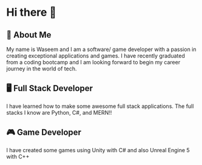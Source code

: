 # Hi there 👋

## 🚀 About Me
My name is Waseem and I am a software/ game developer with a passion in creating exceptional applications and games. I have recently graduated from a coding bootcamp and I am looking forward to begin my career journey in the world of tech. 

## 🖥️ Full Stack Developer
I have learned how to make some awesome full stack applications. The full stacks I know are Python, C#, and MERN!!

## 🎮 Game Developer
I have created some games using Unity with C# and also Unreal Engine 5 with C++

<!--
**WaseemWahid/WaseemWahid** is a ✨ _special_ ✨ repository because its `README.md` (this file) appears on your GitHub profile.

Here are some ideas to get you started:

- 🔭 I’m currently working on ...
- 🌱 I’m currently learning ...
- 👯 I’m looking to collaborate on ...
- 🤔 I’m looking for help with ...
- 💬 Ask me about ...
- 📫 How to reach me: ...
- 😄 Pronouns: ...
- ⚡ Fun fact: ...
-->
